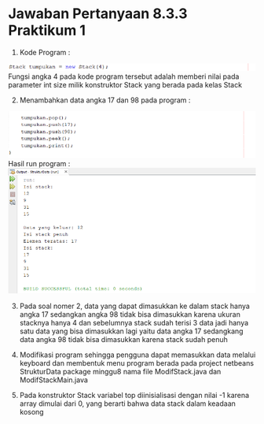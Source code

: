 # Jawaban Pertanyaan 8.3.3 Praktikum 1

1. Kode Program :
<img src = 'instansiasiStack.png'>
Fungsi angka 4 pada kode program tersebut adalah memberi nilai pada parameter int size milik konstruktor Stack yang berada pada kelas Stack

2. Menambahkan data angka 17 dan 98 pada program :
<img src = 'tambahStack.png'>
Hasil run program :
<img src = 'hasil.png'>

3. Pada soal nomer 2, data yang dapat dimasukkan ke dalam stack hanya angka 17 sedangkan angka 98 tidak bisa dimasukkan karena ukuran stacknya hanya 4 dan sebelumnya stack sudah terisi 3 data jadi hanya satu data yang bisa dimasukkan lagi yaitu data angka 17 sedangkang data angka 98 tidak bisa dimasukkan karena stack sudah penuh

4. Modifikasi program sehingga pengguna dapat memasukkan data melalui keyboard dan membentuk menu program berada pada project netbeans StrukturData package minggu8 nama file ModifStack.java dan ModifStackMain.java

5. Pada konstruktor Stack variabel top diinisialisasi dengan nilai -1 karena array dimulai dari 0, yang berarti bahwa data stack dalam keadaan kosong

